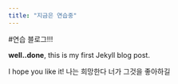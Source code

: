 ```yaml
---
title: "지금은 연습중"
---
```


#연습 블로그!!!

**well..done**, this is my first Jekyll blog post.

I hope you like it!
나는 희망한다 너가 그것을 좋아하길
